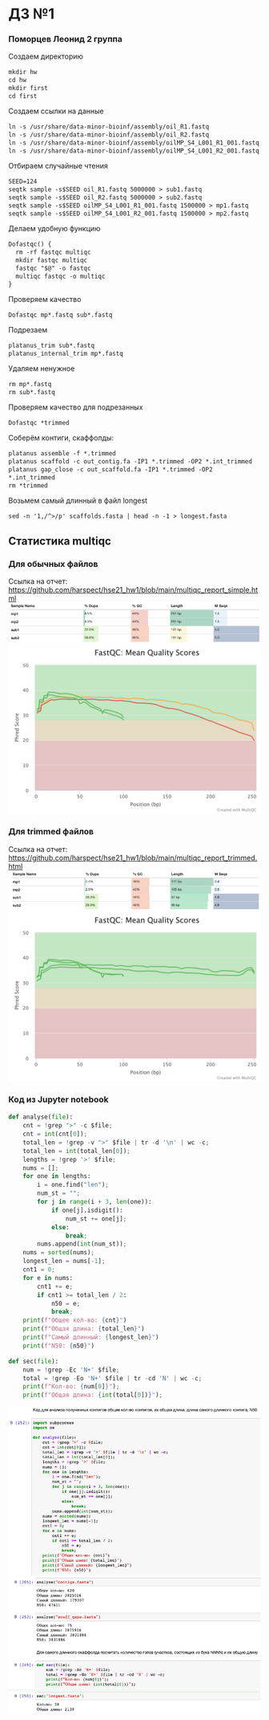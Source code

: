 # ДЗ №1 
### Поморцев Леонид 2 группа
Создаем директорию
```
mkdir hw
cd hw
mkdir first
cd first
```
Создаем ссылки на данные
```
ln -s /usr/share/data-minor-bioinf/assembly/oil_R1.fastq  
ln -s /usr/share/data-minor-bioinf/assembly/oil_R2.fastq  
ln -s /usr/share/data-minor-bioinf/assembly/oilMP_S4_L001_R1_001.fastq  
ln -s /usr/share/data-minor-bioinf/assembly/oilMP_S4_L001_R2_001.fastq
```
Отбираем случайные чтения 
```
SEED=124
seqtk sample -s$SEED oil_R1.fastq 5000000 > sub1.fastq
seqtk sample -s$SEED oil_R2.fastq 5000000 > sub2.fastq
seqtk sample -s$SEED oilMP_S4_L001_R1_001.fastq 1500000 > mp1.fastq
seqtk sample -s$SEED oilMP_S4_L001_R2_001.fastq 1500000 > mp2.fastq
```
Делаем удобную функцию
```
Dofastqc() {
  rm -rf fastqc multiqc
  mkdir fastqc multiqc
  fastqc "$@" -o fastqc
  multiqc fastqc -o multiqc
}
```
Проверяем качество
```
Dofastqc mp*.fastq sub*.fastq
```
Подрезаем
```
platanus_trim sub*.fastq
platanus_internal_trim mp*.fastq
```
Удаляем ненужное
```
rm mp*.fastq           
rm sub*.fastq
```
Проверяем качество для подрезанных
```
Dofastqc *trimmed
```
Соберём контиги, скаффолды:
```
platanus assemble -f *.trimmed
platanus scaffold -c out_contig.fa -IP1 *.trimmed -OP2 *.int_trimmed
platanus gap_close -c out_scaffold.fa -IP1 *.trimmed -OP2 *.int_trimmed
rm *trimmed
```
Возьмем самый длинный в файл longest
```
sed -n '1,/^>/p' scaffolds.fasta | head -n -1 > longest.fasta
```
## Статистика multiqc
### Для обычных файлов
Ссылка на отчет: https://github.com/harspect/hse21_hw1/blob/main/multiqc_report_simple.html
![](images/1-1.png)
![](images/1-2.png)
### Для trimmed файлов
Ссылка на отчет: https://github.com/harspect/hse21_hw1/blob/main/multiqc_report_trimmed.html
![](images/2-1.png)
![](images/2-2.png)
### Код из Jupyter notebook
```python
def analyse(file):
    cnt = !grep ">" -c $file;
    cnt = int(cnt[0]);
    total_len = !grep -v ">" $file | tr -d '\n' | wc -c;
    total_len = int(total_len[0]);
    lengths = !grep '>' $file;
    nums = [];
    for one in lengths:
        i = one.find("len");
        num_st = "";
        for j in range(i + 3, len(one)):
            if one[j].isdigit():
                num_st += one[j];
            else:
                break;
        nums.append(int(num_st));
    nums = sorted(nums);
    longest_len = nums[-1];
    cnt1 = 0;
    for e in nums:
        cnt1 += e;
        if cnt1 >= total_len / 2:
            n50 = e;
            break;
    print(f"Общее кол-во: {cnt}")
    print(f"Общая длина: {total_len}")
    print(f"Самый длинный: {longest_len}")
    print(f"N50: {n50}")
```
```python
def sec(file):
    num = !grep -Ec 'N+' $file;
    total = !grep -Eo 'N+' $file | tr -cd 'N' | wc -c;
    print(f"Кол-во: {num[0]}");
    print(f"Общая длина: {int(total[0])}");
```
![](images/3-1.png)
![](images/3-2.png)
